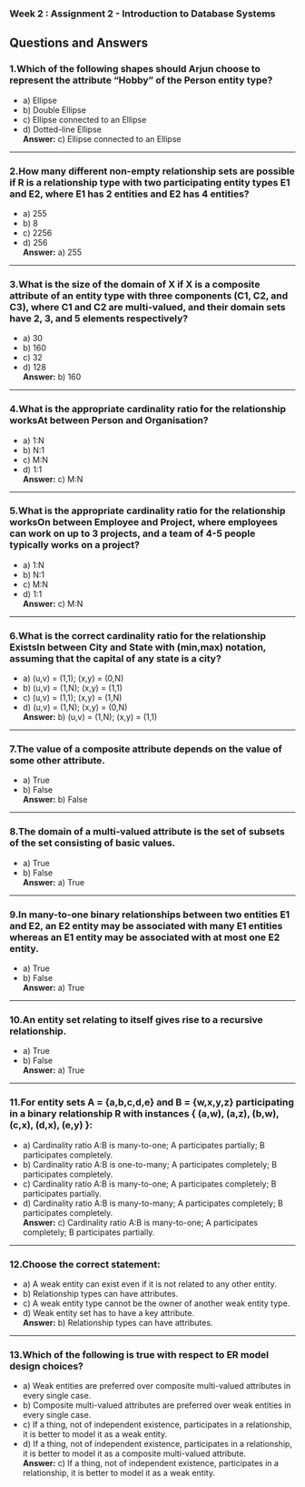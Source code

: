 ### Week 2 : Assignment 2 - Introduction to Database Systems

## Questions and Answers

### 1.**Which of the following shapes should Arjun choose to represent the attribute “Hobby” of the Person entity type?**  
- a) Ellipse  
- b) Double Ellipse  
- c) Ellipse connected to an Ellipse  
- d) Dotted-line Ellipse  
**Answer:** c) Ellipse connected to an Ellipse  

---

### 2.**How many different non-empty relationship sets are possible if R is a relationship type with two participating entity types E1 and E2, where E1 has 2 entities and E2 has 4 entities?**  
- a) 255  
- b) 8  
- c) 2256  
- d) 256  
**Answer:** a) 255  

---

### 3.**What is the size of the domain of X if X is a composite attribute of an entity type with three components (C1, C2, and C3), where C1 and C2 are multi-valued, and their domain sets have 2, 3, and 5 elements respectively?**  
- a) 30  
- b) 160  
- c) 32  
- d) 128  
**Answer:** b) 160  

---

### 4.**What is the appropriate cardinality ratio for the relationship worksAt between Person and Organisation?**  
- a) 1:N  
- b) N:1  
- c) M:N  
- d) 1:1  
**Answer:** c) M:N  

---

### 5.**What is the appropriate cardinality ratio for the relationship worksOn between Employee and Project, where employees can work on up to 3 projects, and a team of 4-5 people typically works on a project?**  
- a) 1:N  
- b) N:1  
- c) M:N  
- d) 1:1  
**Answer:** c) M:N  

---

### 6.**What is the correct cardinality ratio for the relationship ExistsIn between City and State with (min,max) notation, assuming that the capital of any state is a city?**  
- a) (u,v) = (1,1); (x,y) = (0,N)  
- b) (u,v) = (1,N); (x,y) = (1,1)  
- c) (u,v) = (1,1); (x,y) = (1,N)  
- d) (u,v) = (1,N); (x,y) = (0,N)  
**Answer:** b) (u,v) = (1,N); (x,y) = (1,1)  

---

### 7.**The value of a composite attribute depends on the value of some other attribute.**  
- a) True  
- b) False  
**Answer:** b) False  

---

### 8.**The domain of a multi-valued attribute is the set of subsets of the set consisting of basic values.**  
- a) True  
- b) False  
**Answer:** a) True  

---

### 9.**In many-to-one binary relationships between two entities E1 and E2, an E2 entity may be associated with many E1 entities whereas an E1 entity may be associated with at most one E2 entity.**  
- a) True  
- b) False  
**Answer:** a) True  

---

### 10.**An entity set relating to itself gives rise to a recursive relationship.**  
- a) True  
- b) False  
**Answer:** a) True  

---

### 11.**For entity sets A = {a,b,c,d,e} and B = {w,x,y,z} participating in a binary relationship R with instances { (a,w), (a,z), (b,w), (c,x), (d,x), (e,y) }:**  
- a) Cardinality ratio A:B is many-to-one; A participates partially; B participates completely.  
- b) Cardinality ratio A:B is one-to-many; A participates completely; B participates completely.  
- c) Cardinality ratio A:B is many-to-one; A participates completely; B participates partially.  
- d) Cardinality ratio A:B is many-to-many; A participates completely; B participates completely.  
**Answer:** c) Cardinality ratio A:B is many-to-one; A participates completely; B participates partially.  

---

### 12.**Choose the correct statement:**  
- a) A weak entity can exist even if it is not related to any other entity.  
- b) Relationship types can have attributes.  
- c) A weak entity type cannot be the owner of another weak entity type.  
- d) Weak entity set has to have a key attribute.  
**Answer:** b) Relationship types can have attributes.  

---

### 13.**Which of the following is true with respect to ER model design choices?**  
- a) Weak entities are preferred over composite multi-valued attributes in every single case.  
- b) Composite multi-valued attributes are preferred over weak entities in every single case.  
- c) If a thing, not of independent existence, participates in a relationship, it is better to model it as a weak entity.  
- d) If a thing, not of independent existence, participates in a relationship, it is better to model it as a composite multi-valued attribute.  
**Answer:** c) If a thing, not of independent existence, participates in a relationship, it is better to model it as a weak entity.  
